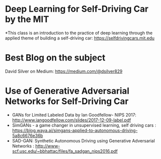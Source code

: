 # Deep Learning for Self-Driving Car by the MIT 
*This class is an introduction to the practice of deep learning through the applied theme of building a self-driving car: 
https://selfdrivingcars.mit.edu

# Best Blog on the subject 
David Silver on Medium: https://medium.com/@dsilver829

# Use of Generative Adversarial Networks for Self-Driving Car 
* GANs for Limited Labeled Data by Ian Goodfellow- NIPS 2017: http://www.iangoodfellow.com/slides/2017-12-09-label.pdf
* SimGANs - a game changer in unsupervised learning, self driving cars : https://blog.waya.ai/simgans-applied-to-autonomous-driving-5a8c6676e36b
* SAD-GAN: Synthetic Autonomous Driving using Generative Adversarial Networks : http://www-scf.usc.edu/~bbhattac/files/fa_sadgan_nips2016.pdf

